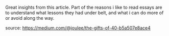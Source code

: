 


Great insights from this article. Part of the reasons i like to read essays are to understand what lessons they had under belt, and what i can do more of or avoid along the way.


source: https://medium.com/@joulee/the-gifts-of-40-b5a507e8ace4

